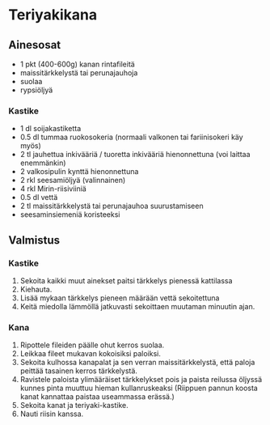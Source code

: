 # Teriyakikana


## Ainesosat

- 1 pkt (400-600g) kanan rintafileitä
- maissitärkkelystä tai perunajauhoja
- suolaa
- rypsiöljyä

### Kastike

- 1 dl soijakastiketta
- 0.5 dl tummaa ruokosokeria (normaali valkonen tai fariinisokeri käy myös)
- 2 tl jauhettua inkivääriä / tuoretta inkivääriä hienonnettuna (voi laittaa enemmänkin)
- 2 valkosipulin kynttä hienonnettuna
- 2 rkl seesamiöljyä (valinnainen)
- 4 rkl Mirin-riisiviiniä
- 0.5 dl vettä
- 2 tl maissitärkkelystä tai perunajauhoa suurustamiseen
- seesaminsiemeniä koristeeksi


## Valmistus


### Kastike

1. Sekoita kaikki muut ainekset paitsi tärkkelys pienessä kattilassa
2. Kiehauta. 
3. Lisää mykaan tärkkelys pieneen määrään vettä sekoitettuna
4. Keitä miedolla lämmöllä jatkuvasti sekoittaen muutaman minuutin ajan.



### Kana

1. Ripottele fileiden päälle ohut kerros suolaa. 
2. Leikkaa fileet mukavan kokoisiksi paloiksi. 
3. Sekoita kulhossa kanapalat ja sen verran maissitärkkelystä, että paloja peittää tasainen kerros tärkkelystä.
4. Ravistele paloista ylimääräiset tärkkelykset pois ja paista reilussa öljyssä kunnes pinta muuttuu hieman kullanruskeaksi (Riippuen pannun koosta kanat kannattaa paistaa useammassa erässä.)
5. Sekoita kanat ja teriyaki-kastike. 
6. Nauti riisin kanssa.

